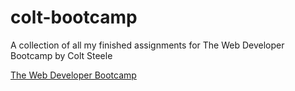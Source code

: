 # colt-bootcamp
A collection of all my finished assignments for The Web Developer Bootcamp by Colt Steele

[The Web Developer Bootcamp](https://www.udemy.com/the-web-developer-bootcamp)